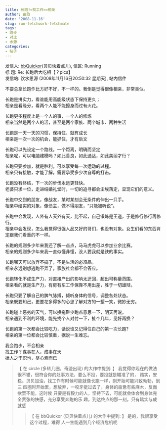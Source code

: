 ```yaml
---
title: 长跑!=找工作==相亲
author: 曲政
date: '2008-11-16'
slug: run-fetchwork-fetchmate
tags:
- 跑步
- 对比
- 水源
categories:
- 帖子
---
```


发信人: [bbQuickor](http://bbs.sjtu.edu.cn/bbsqry?userid=bbQuickor)(贝贝快着点儿), 信区: Running  
标 题: Re: 长跑后大吃相【？pics】  
发信站: 饮水思源 (2008年11月16日20:50:32 星期天), 站内信件

不要总拿长跑作比方好不好，不一样的。我倒是觉得很像相亲，非常类似。

长跑是拼实力，看谁能用高能级状态下保持更久；  
相亲是看缘分，看两个人能不能擦身而过有火花。

长跑更多程度上是一个人的事，一个人的修炼  
相亲当然是两个人的活，甚至是两个家族、两个城市、两种生活

长跑是一天一天的习惯，保持住，就有成长  
相亲是一次一次的机会，能抓住，才有后文

长跑可以先设定一个路线，一个距离，明确而坚定  
相亲呢，可以电脑建模吗？如此善良，如此通达，如此美丽才行？

长跑只要参加，就是胜利，可以享受每一次运动的过程。  
相亲只有接触，才能了解，需要承受多少次自尊的打击。

长跑没有终结，下一次的步伐永远更轻快。  
老婆只求一位，走进结婚礼堂时，一切的追寻都会尘埃落定，显现它们的意义。

长跑中交到的朋友，像战友，某时某刻会无条件的伸出一只手。  
相亲中结实的对象，像债主，做不得朋友，“只能被听说”。

长跑中会发现，人外有人天外有天，比不起，自己锻炼是王道，于是修行修行再修行。  
相亲中会发现，怎么我觉得很强人品又好的哥们，也没有对象。女生们看的东西肯定跟我们看重的不一样。

长跑的规则多少年来我还了解一点点，马马虎虎可以参加业余比赛。  
相亲的规则多少年来我一直似懂非懂，没人要我就是铁的事实。

长跑哪天可以放弃不搞了，不是生活的必须品。  
相亲永远别想逃跑不弄了，家族社会都不会答应。

长跑转化不成生产力，对直接产出的影响太迂回，超出可称量范围。  
相亲看的就是生产力，有房有车工作保靠不用出差，胜于一切雄辩。

长跑只要了解自己的脾气脉搏，倾听身体的信号，调整各处状态。  
相亲既要知己，更要花多得多的心思了解对方的一颦一笑，微妙无穷。

长跑碰上恶劣的天气，可以换拖鞋少跑点意思一下，明天再说。  
相亲遇到不利的环境，能先找个人对付一下，扯个几年，见好再换？

长跑的第一次都会比较吃力，话说谁又记得住自己的第一次长跑?  
相亲的第一位都会比较慎重，据说一生难忘。

我会跑步，不会相亲  
找工作？谋事在人，成事在天  
挫人之于职也，尽心焉而已  

>   【 在 circle (多转几圈，奇迹出现) 的大作中提到: 】
>   我觉得你现在的做法很不错，很符合你的处事方法，要么不投，要投就是瞄准了的，
>   踏实，安稳。贝贝加油，找工作有时候可能就像长跑一样，刚开始可能兴致勃勃，到三
>   四圈时开始累，想放弃，一咬牙挺过去了，身体的疲惫有些麻木，反而欲罢不能，这时候
>   只要是有毅力的人，坚持下去，可能就会体会到身体完全贲张的快感，充分享受奔跑的乐
>   趣，到达终点的那一刻，只有踏实与成就感
>
>   >   【 在 bbQuickor (贝贝快着点儿) 的大作中提到: 】
>   >    是的，我很享受这个过程，难得
>   >    人一生能遇到几个经济危机呢